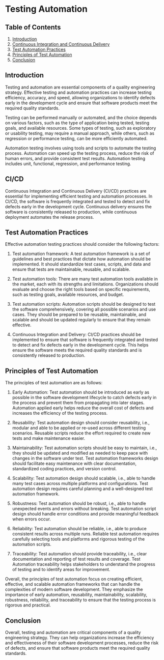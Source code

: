 # Testing Automation

## Table of Contents
1. [Introduction](#introduction)
2. [Continuous Integration and Continuous Delivery](#CI/CD)
3. [Test Automation Practices](#test-automation_practices)
4. [Principles of Test Automation](#principles-of-test-automation)
5. [Conclusion](#conclusion)

## Introduction
Testing and automation are essential components of a quality engineering strategy. Effective testing and automation practices can increase testing efficiency, accuracy, and speed, allowing organizations to identify defects early in the development cycle and ensure that software products meet the required quality standards.

Testing can be performed manually or automated, and the choice depends on various factors, such as the type of application being tested, testing goals, and available resources. Some types of testing, such as exploratory or usability testing, may require a manual approach, while others, such as regression or performance testing, can be more efficiently automated.

Automation testing involves using tools and scripts to automate the testing process. Automation can speed up the testing process, reduce the risk of human errors, and provide consistent test results. Automation testing includes unit, functional, regression, and performance testing.

## CI/CD
Continuous Integration and Continuous Delivery (CI/CD) practices are essential for implementing efficient testing and automation processes. In CI/CD, the software is frequently integrated and tested to detect and fix defects early in the development cycle. Continuous delivery ensures the software is consistently released to production, while continuous deployment automates the release process.

## Test Automation Practices
Effective automation testing practices should consider the following factors:

1. Test automation framework: A test automation framework is a set of guidelines and best practices that dictate how automation should be implemented. It should standardize test cases, scripts, and data and ensure that tests are maintainable, reusable, and scalable.

2. Test automation tools: There are many test automation tools available in the market, each with its strengths and limitations. Organizations should evaluate and choose the right tools based on specific requirements, such as testing goals, available resources, and budget.

3. Test automation scripts: Automation scripts should be designed to test the software comprehensively, covering all possible scenarios and use cases. They should be prepared to be reusable, maintainable, and scalable and should be updated regularly to ensure that they remain effective.

4. Continuous Integration and Delivery: CI/CD practices should be implemented to ensure that software is frequently integrated and tested to detect and fix defects early in the development cycle. This helps ensure the software meets the required quality standards and is consistently released to production.

## Principles of Test Automation
The principles of test automation are as follows:

1. Early Automation: Test automation should be introduced as early as possible in the software development lifecycle to catch defects early in the process and prevent them from propagating into later stages. Automation applied early helps reduce the overall cost of defects and increases the efficiency of the testing process.

2. Reusability: Test automation design should consider reusability, i.e., modular and able to be applied or re-used across different testing scenarios. Reusable scripts reduce the effort required to create new tests and make maintenance easier.

3. Maintainability: Test automation scripts should be easy to maintain, i.e., they should be updated and modified as needed to keep pace with changes in the software under test. Test automation frameworks design should facilitate easy maintenance with clear documentation, standardized coding practices, and version control.

4. Scalability: Test automation design should scalable, i.e., able to handle many test cases across multiple platforms and configurations. Test automation design requires careful planning and a well-designed test automation framework.

5. Robustness: Test automation should be robust, i.e., able to handle unexpected events and errors without breaking. Test automation script design should handle error conditions and provide meaningful feedback when errors occur.

6. Reliability: Test automation should be reliable, i.e., able to produce consistent results across multiple runs. Reliable test automation requires carefully selecting tools and platforms and rigorous testing of the automation scripts.

7. Traceability: Test automation should provide traceability, i.e., clear documentation and reporting of test results and coverage. Test Automation traceability helps stakeholders to understand the progress of testing and to identify areas for improvement.

Overall, the principles of test automation focus on creating efficient, effective, and scalable automation frameworks that can handle the complexities of modern software development. They emphasize the importance of early automation, reusability, maintainability, scalability, robustness, reliability, and traceability to ensure that the testing process is rigorous and practical.

## Conclusion
Overall, testing and automation are critical components of a quality engineering strategy. They can help organizations increase the efficiency and effectiveness of their software development processes, reduce the risk of defects, and ensure that software products meet the required quality standards.
